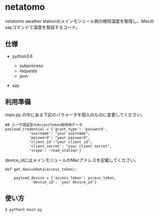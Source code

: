 # netatomo
netatomo weather stationのメインモジュール側の検知温度を取得し、Macのsayコマンドで温度を発話するコード。

## 仕様
- python3.6
  - subprocess
  - requests
  - json

- say

## 利用準備
main.py の中にある下記のパラメータを個人のものに変更してください。

```
## ユーザ認証型のAccessToken取得用データ
payload_credential = {'grant_type': 'password',
           'username': "your username",
           'password': "your password",
           'client_id':"your client id",
           'client_secret': "your client secret",
           'scope': 'read_station'}
```

device_idにはメインモジュールのMacアドレスを記載してください。
```
def get_deviceData(access_token):

    payload_device = {'access_token': access_token,
            'device_id': 'your device_id'}
```

## 使い方

```
$ python3 main.py
```
